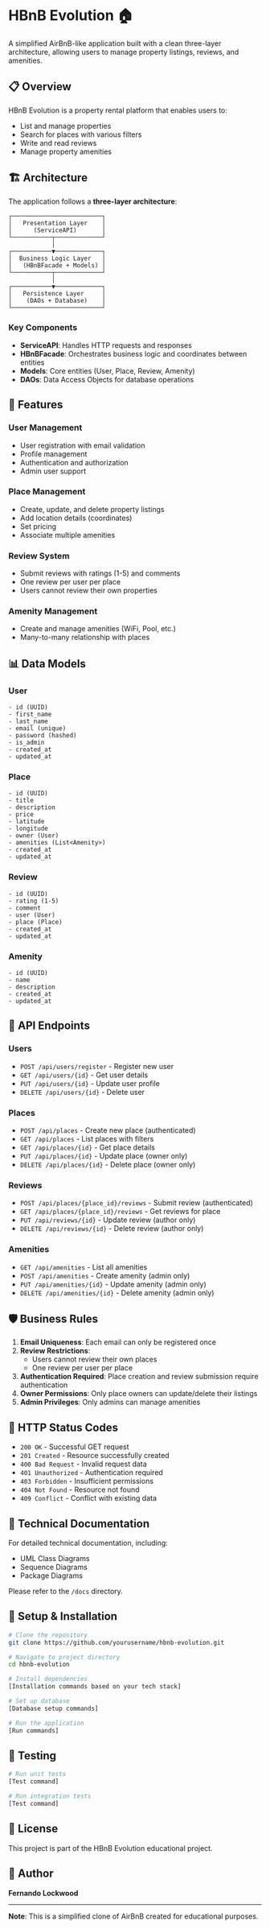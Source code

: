 # HBnB Evolution 🏠

A simplified AirBnB-like application built with a clean three-layer architecture, allowing users to manage property listings, reviews, and amenities.

## 📋 Overview

HBnB Evolution is a property rental platform that enables users to:
- List and manage properties
- Search for places with various filters
- Write and read reviews
- Manage property amenities

## 🏗️ Architecture

The application follows a **three-layer architecture**:

```
┌─────────────────────────┐
│   Presentation Layer    │
│      (ServiceAPI)       │
└───────────┬─────────────┘
            │
┌───────────▼─────────────┐
│  Business Logic Layer   │
│   (HBnBFacade + Models) │
└───────────┬─────────────┘
            │
┌───────────▼─────────────┐
│   Persistence Layer     │
│    (DAOs + Database)    │
└─────────────────────────┘
```

### Key Components

- **ServiceAPI**: Handles HTTP requests and responses
- **HBnBFacade**: Orchestrates business logic and coordinates between entities
- **Models**: Core entities (User, Place, Review, Amenity)
- **DAOs**: Data Access Objects for database operations

## 🚀 Features

### User Management
- User registration with email validation
- Profile management
- Authentication and authorization
- Admin user support

### Place Management
- Create, update, and delete property listings
- Add location details (coordinates)
- Set pricing
- Associate multiple amenities

### Review System
- Submit reviews with ratings (1-5) and comments
- One review per user per place
- Users cannot review their own properties

### Amenity Management
- Create and manage amenities (WiFi, Pool, etc.)
- Many-to-many relationship with places

## 📊 Data Models

### User
```
- id (UUID)
- first_name
- last_name
- email (unique)
- password (hashed)
- is_admin
- created_at
- updated_at
```

### Place
```
- id (UUID)
- title
- description
- price
- latitude
- longitude
- owner (User)
- amenities (List<Amenity>)
- created_at
- updated_at
```

### Review
```
- id (UUID)
- rating (1-5)
- comment
- user (User)
- place (Place)
- created_at
- updated_at
```

### Amenity
```
- id (UUID)
- name
- description
- created_at
- updated_at
```

## 🔗 API Endpoints

### Users
- `POST /api/users/register` - Register new user
- `GET /api/users/{id}` - Get user details
- `PUT /api/users/{id}` - Update user profile
- `DELETE /api/users/{id}` - Delete user

### Places
- `POST /api/places` - Create new place (authenticated)
- `GET /api/places` - List places with filters
- `GET /api/places/{id}` - Get place details
- `PUT /api/places/{id}` - Update place (owner only)
- `DELETE /api/places/{id}` - Delete place (owner only)

### Reviews
- `POST /api/places/{place_id}/reviews` - Submit review (authenticated)
- `GET /api/places/{place_id}/reviews` - Get reviews for place
- `PUT /api/reviews/{id}` - Update review (author only)
- `DELETE /api/reviews/{id}` - Delete review (author only)

### Amenities
- `GET /api/amenities` - List all amenities
- `POST /api/amenities` - Create amenity (admin only)
- `PUT /api/amenities/{id}` - Update amenity (admin only)
- `DELETE /api/amenities/{id}` - Delete amenity (admin only)

## 🛡️ Business Rules

1. **Email Uniqueness**: Each email can only be registered once
2. **Review Restrictions**: 
   - Users cannot review their own places
   - One review per user per place
3. **Authentication Required**: Place creation and review submission require authentication
4. **Owner Permissions**: Only place owners can update/delete their listings
5. **Admin Privileges**: Only admins can manage amenities

## 🚦 HTTP Status Codes

- `200 OK` - Successful GET request
- `201 Created` - Resource successfully created
- `400 Bad Request` - Invalid request data
- `401 Unauthorized` - Authentication required
- `403 Forbidden` - Insufficient permissions
- `404 Not Found` - Resource not found
- `409 Conflict` - Conflict with existing data

## 📝 Technical Documentation

For detailed technical documentation, including:
- UML Class Diagrams
- Sequence Diagrams
- Package Diagrams

Please refer to the `/docs` directory.

## 🔧 Setup & Installation

```bash
# Clone the repository
git clone https://github.com/yourusername/hbnb-evolution.git

# Navigate to project directory
cd hbnb-evolution

# Install dependencies
[Installation commands based on your tech stack]

# Set up database
[Database setup commands]

# Run the application
[Run commands]
```

## 🧪 Testing

```bash
# Run unit tests
[Test command]

# Run integration tests
[Test command]
```

## 📄 License

This project is part of the HBnB Evolution educational project.

## 👤 Author

**Fernando Lockwood**

---

**Note**: This is a simplified clone of AirBnB created for educational purposes.
